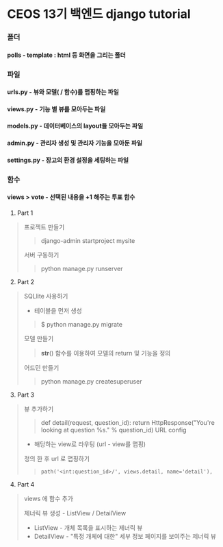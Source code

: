# CEOS 13기 백엔드 django tutorial

### 폴더
#### polls - template : html 등 화면을 그리는 폴더

### 파일
#### urls.py - 뷰와 모델( / 함수)를 맵핑하는 파일
#### views.py - 기능 별 뷰를 모아두는 파일
#### models.py - 데이터베이스의 layout들 모아두는 파일 
#### admin.py - 관리자 생성 및 관리자 기능을 모아둔 파일
#### settings.py - 장고의 환경 설정을 세팅하는 파일

### 함수
#### views > vote - 선택된 내용을 +1 해주는 투표 함수 


1. Part 1
> 프로젝트 만들기
> > django-admin startproject mysite
>
> 서버 구동하기
> > python manage.py runserver
> 


2. Part 2
> SQLlite 사용하기
> * 테이블을 먼저 생성
> > $ python manage.py migrate
> 
> 모델 만들기
> >  __str__() 함수를 이용하여 모델의 return 및 기능을 정의
>
>어드민 만들기
> >  python manage.py createsuperuser

3. Part 3
> 뷰 추가하기
> > def detail(request, question_id):
    return HttpResponse("You're looking at question %s." % question_id)
> URL config
> * 해당하는 view로 라우팅 (url - view를 맵핑)
> 
> 정의 한 후 url 로 맵핑하기
> >     path('<int:question_id>/', views.detail, name='detail'),

4. Part 4
> views 에 함수 추가
> 
>  제너릭 뷰 생성 - ListView / DetailView
> * ListView - 개체 목록을 표시하는 제너릭 뷰
> * DetailView - "특정 개체에 대한" 세부 정보 페이지를 보여주는 제너릭 뷰

